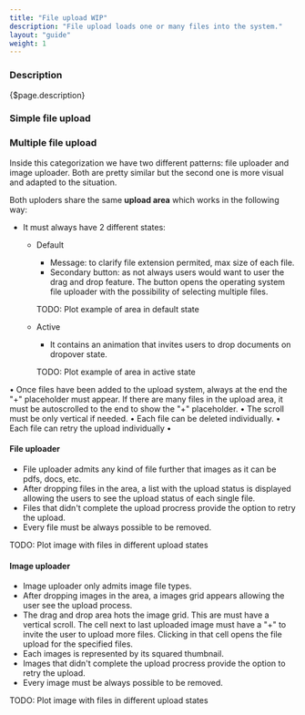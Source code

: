 ```yaml
---
title: "File upload WIP"
description: "File upload loads one or many files into the system."
layout: "guide"
weight: 1
---
```


### Description

{$page.description}

### Simple file upload

### Multiple file upload
Inside this categorization we have two different patterns: file uploader and image uploader. Both are pretty similar but the second one is more visual and adapted to the situation.

Both uploders share the same **upload area** which works in the following way:
* It must always have 2 different states:
    * Default
        * Message: to clarify file extension permited, max size of each file.
        * Secondary button: as not always users would want to user the drag and drop feature. The button opens the operating system file uploader with the possibility of selecting multiple files.

        TODO: Plot example of area in default state

    * Active
        * It contains an animation that invites users to drop documents on dropover state.

        TODO: Plot example of area in active state

• Once files have been added to the upload system, always at the end the "+" placeholder must appear. If there are many files in the upload area, it must be autoscrolled to the end to show the "+" placeholder.
• The scroll must be only vertical if needed.
• Each file can be deleted individually.
• Each file can retry the upload individually
• 

#### File uploader
* File uploader admits any kind of file further that images as it can be pdfs, docs, etc.
* After dropping files in the area, a list with the upload status is displayed allowing the users to see the upload status of each single file.
* Files that didn't complete the upload procress provide the option to retry the upload.
* Every file must be always possible to be removed.

TODO: Plot image with files in different upload states

#### Image uploader
* Image uploader only admits image file types.
* After dropping images in the area, a images grid appears allowing the user see the upload process.
* The drag and drop area hots the image grid. This are must have a vertical scroll. The cell next to last uploaded image must have a "+" to invite the user to upload more files. Clicking in that cell opens the file upload for the specified files.
* Each images is represented by its squared thumbnail.
* Images that didn't complete the upload procress provide the option to retry the upload.
* Every image must be always possible to be removed.


TODO: Plot image with files in different upload states

